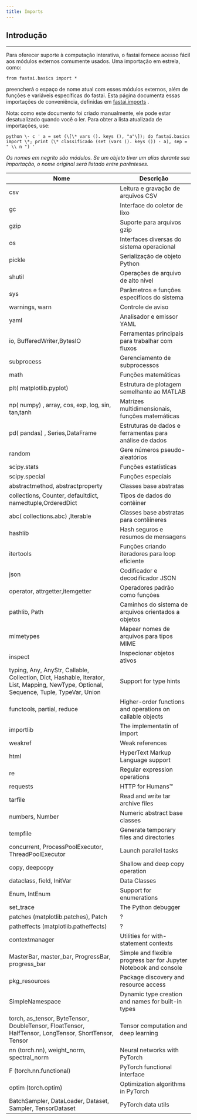 ```yaml
---
title: Imports
---
```


## Introdução
---------------------------

Para oferecer suporte à computação interativa, o fastai fornece acesso fácil aos módulos externos comumente usados. Uma importação em estrela, como:

    from fastai.basics import *
    

preencherá o espaço de nome atual com esses módulos externos, além de funções e variáveis ​​específicas do fastai. Esta página documenta essas importações de conveniência, definidas em [fastai.imports](https://github.com/fastai/fastai/blob/master/fastai/imports) .

Nota: como este documento foi criado manualmente, ele pode estar desatualizado quando você o ler. Para obter a lista atualizada de importações, use:

    python \- c ' a = set (\[\* vars (). keys (), "a"\]); do fastai.basics import \*; print (\* classificado (set (vars (). keys ()) - a), sep = " \\ n ") '

_Os nomes em negrito são módulos. Se um objeto tiver um alias durante sua importação, o nome original será listado entre parênteses._

|Nome|Descrição|
|--- |--- |
|csv|Leitura e gravação de arquivos CSV|
|gc|Interface do coletor de lixo|
|gzip|Suporte para arquivos gzip|
|os|Interfaces diversas do sistema operacional|
|pickle|Serialização de objeto Python|
|shutil|Operações de arquivo de alto nível|
|sys|Parâmetros e funções específicos do sistema|
|warnings, warn|Controle de aviso|
|yaml|Analisador e emissor YAML|
|io, BufferedWriter,BytesIO|Ferramentas principais para trabalhar com fluxos|
|subprocess|Gerenciamento de subprocessos|
|math|Funções matemáticas|
|plt( matplotlib.pyplot)|Estrutura de plotagem semelhante ao MATLAB|
|np( numpy) , array, cos, exp,  log, sin, tan,tanh|Matrizes multidimensionais, funções matemáticas|
|pd( pandas) , Series,DataFrame|Estruturas de dados e ferramentas para análise de dados|
|random|Gere números pseudo-aleatórios|
|scipy.stats|Funções estatísticas|
|scipy.special|Funções especiais|
|abstractmethod, abstractproperty|Classes base abstratas|
|collections, Counter, defaultdict, namedtuple,OrderedDict|Tipos de dados do contêiner|
|abc( collections.abc) ,Iterable|Classes base abstratas para contêineres|
|hashlib|Hash seguros e resumos de mensagens|
|itertools|Funções criando iteradores para loop eficiente|
|json|Codificador e decodificador JSON|
|operator, attrgetter,itemgetter|Operadores padrão como funções|
|pathlib, Path|Caminhos do sistema de arquivos orientados a objetos|
|mimetypes|Mapear nomes de arquivos para tipos MIME|
|inspect|Inspecionar objetos ativos|
|typing, Any, AnyStr, Callable, Collection, Dict, Hashable, Iterator, List, Mapping, NewType, Optional, Sequence, Tuple, TypeVar, Union|Support for type hints|
|functools, partial, reduce|Higher-order functions and operations on callable objects|
|importlib|The implementatin of import|
|weakref|Weak references|
|html|HyperText Markup Language support|
|re|Regular expression operations|
|requests|HTTP for Humans™|
|tarfile|Read and write tar archive files|
|numbers, Number|Numeric abstract base classes|
|tempfile|Generate temporary files and directories|
|concurrent, ProcessPoolExecutor, ThreadPoolExecutor|Launch parallel tasks|
|copy, deepcopy|Shallow and deep copy operation|
|dataclass, field, InitVar|Data Classes|
|Enum, IntEnum|Support for enumerations|
|set_trace|The Python debugger|
|patches (matplotlib.patches), Patch|?|
|patheffects (matplotlib.patheffects)|?|
|contextmanager|Utilities for with-statement contexts|
|MasterBar, master_bar, ProgressBar, progress_bar|Simple and flexible progress bar for Jupyter Notebook and console|
|pkg_resources|Package discovery and resource access|
|SimpleNamespace|Dynamic type creation and names for built-in types|
|torch, as_tensor, ByteTensor, DoubleTensor, FloatTensor, HalfTensor, LongTensor, ShortTensor, Tensor|Tensor computation and deep learning|
|nn (torch.nn), weight_norm, spectral_norm|Neural networks with PyTorch|
|F (torch.nn.functional)|PyTorch functional interface|
|optim (torch.optim)|Optimization algorithms in PyTorch|
|BatchSampler, DataLoader, Dataset, Sampler, TensorDataset|PyTorch data utils|
